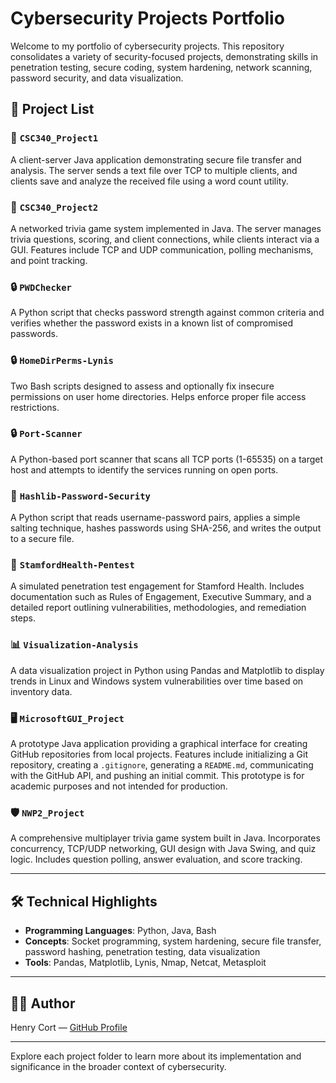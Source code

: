 # Cybersecurity Projects Portfolio

Welcome to my portfolio of cybersecurity projects. This repository consolidates a variety of security-focused projects, demonstrating skills in penetration testing, secure coding, system hardening, network scanning, password security, and data visualization.

## 📂 Project List

### 🔐 `CSC340_Project1`
A client-server Java application demonstrating secure file transfer and analysis. The server sends a text file over TCP to multiple clients, and clients save and analyze the received file using a word count utility.

### 🔐 `CSC340_Project2`
A networked trivia game system implemented in Java. The server manages trivia questions, scoring, and client connections, while clients interact via a GUI. Features include TCP and UDP communication, polling mechanisms, and point tracking.

### 🔒 `PWDChecker`
A Python script that checks password strength against common criteria and verifies whether the password exists in a known list of compromised passwords.

### 🔒 `HomeDirPerms-Lynis`
Two Bash scripts designed to assess and optionally fix insecure permissions on user home directories. Helps enforce proper file access restrictions.

### 🔒 `Port-Scanner`
A Python-based port scanner that scans all TCP ports (1-65535) on a target host and attempts to identify the services running on open ports.

### 🔑 `Hashlib-Password-Security`
A Python script that reads username-password pairs, applies a simple salting technique, hashes passwords using SHA-256, and writes the output to a secure file.

### 🏥 `StamfordHealth-Pentest`
A simulated penetration test engagement for Stamford Health. Includes documentation such as Rules of Engagement, Executive Summary, and a detailed report outlining vulnerabilities, methodologies, and remediation steps.

### 📊 `Visualization-Analysis`
A data visualization project in Python using Pandas and Matplotlib to display trends in Linux and Windows system vulnerabilities over time based on inventory data.

### 🖥️ `MicrosoftGUI_Project`
A prototype Java application providing a graphical interface for creating GitHub repositories from local projects. Features include initializing a Git repository, creating a `.gitignore`, generating a `README.md`, communicating with the GitHub API, and pushing an initial commit. This prototype is for academic purposes and not intended for production.

### 🛡️ `NWP2_Project`
A comprehensive multiplayer trivia game system built in Java. Incorporates concurrency, TCP/UDP networking, GUI design with Java Swing, and quiz logic. Includes question polling, answer evaluation, and score tracking.

---

## 🛠️ Technical Highlights
- **Programming Languages**: Python, Java, Bash
- **Concepts**: Socket programming, system hardening, secure file transfer, password hashing, penetration testing, data visualization
- **Tools**: Pandas, Matplotlib, Lynis, Nmap, Netcat, Metasploit

---

## 👨‍💻 Author
Henry Cort — [GitHub Profile](https://github.com/hcort26)

---

Explore each project folder to learn more about its implementation and significance in the broader context of cybersecurity.
